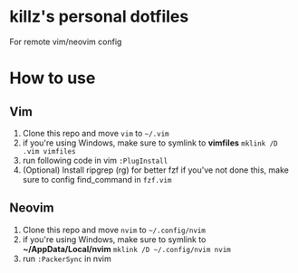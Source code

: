 # killz's personal dotfiles
For remote vim/neovim config

# How to use
## Vim
1. Clone this repo and move `vim` to `~/.vim`
2. if you're using Windows, make sure to symlink to **vimfiles**
`mklink /D .vim vimfiles`
3. run following code in vim
`:PlugInstall`
4. (Optional) Install ripgrep (rg) for better fzf
if you've not done this, make sure to config find_command in `fzf.vim`

## Neovim
1. Clone this repo and move `nvim` to `~/.config/nvim`
2. if you're using Windows, make sure to symlink to **~/AppData/Local/nvim**
`mklink /D ~/.config/nvim nvim`
3. run `:PackerSync` in nvim
